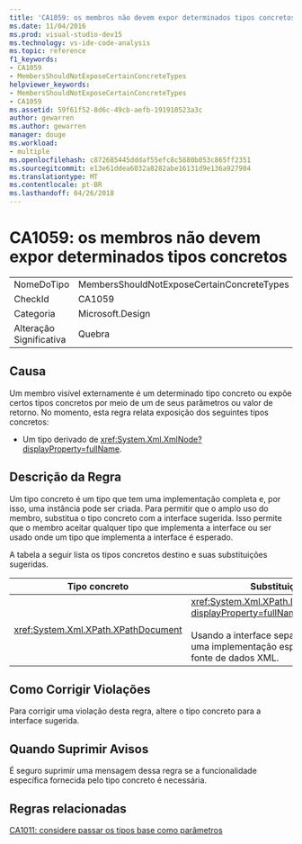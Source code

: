 ```yaml
---
title: 'CA1059: os membros não devem expor determinados tipos concretos'
ms.date: 11/04/2016
ms.prod: visual-studio-dev15
ms.technology: vs-ide-code-analysis
ms.topic: reference
f1_keywords:
- CA1059
- MembersShouldNotExposeCertainConcreteTypes
helpviewer_keywords:
- MembersShouldNotExposeCertainConcreteTypes
- CA1059
ms.assetid: 59f61f52-8d6c-49cb-aefb-191910523a3c
author: gewarren
ms.author: gewarren
manager: douge
ms.workload:
- multiple
ms.openlocfilehash: c872685445dddaf55efc8c5880b053c865ff2351
ms.sourcegitcommit: e13e61ddea6032a8282abe16131d9e136a927984
ms.translationtype: MT
ms.contentlocale: pt-BR
ms.lasthandoff: 04/26/2018
---
```

# <a name="ca1059-members-should-not-expose-certain-concrete-types"></a>CA1059: os membros não devem expor determinados tipos concretos
|||
|-|-|
|NomeDoTipo|MembersShouldNotExposeCertainConcreteTypes|
|CheckId|CA1059|
|Categoria|Microsoft.Design|
|Alteração Significativa|Quebra|

## <a name="cause"></a>Causa
 Um membro visível externamente é um determinado tipo concreto ou expõe certos tipos concretos por meio de um de seus parâmetros ou valor de retorno. No momento, esta regra relata exposição dos seguintes tipos concretos:

-   Um tipo derivado de <xref:System.Xml.XmlNode?displayProperty=fullName>.

## <a name="rule-description"></a>Descrição da Regra
 Um tipo concreto é um tipo que tem uma implementação completa e, por isso, uma instância pode ser criada. Para permitir que o amplo uso do membro, substitua o tipo concreto com a interface sugerida. Isso permite que o membro aceitar qualquer tipo que implementa a interface ou ser usado onde um tipo que implementa a interface é esperado.

 A tabela a seguir lista os tipos concretos destino e suas substituições sugeridas.

|Tipo concreto|Substituição|
|-------------------|-----------------|
|<xref:System.Xml.XPath.XPathDocument>|<xref:System.Xml.XPath.IXPathNavigable?displayProperty=fullName>.<br /><br /> Usando a interface separa o membro de uma implementação específica de uma fonte de dados XML.|

## <a name="how-to-fix-violations"></a>Como Corrigir Violações
 Para corrigir uma violação desta regra, altere o tipo concreto para a interface sugerida.

## <a name="when-to-suppress-warnings"></a>Quando Suprimir Avisos
 É seguro suprimir uma mensagem dessa regra se a funcionalidade específica fornecida pelo tipo concreto é necessária.

## <a name="related-rules"></a>Regras relacionadas
 [CA1011: considere passar os tipos base como parâmetros](../code-quality/ca1011-consider-passing-base-types-as-parameters.md)